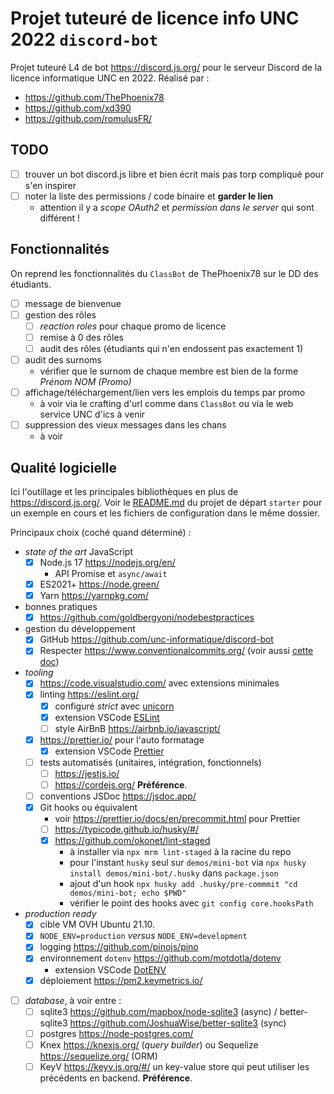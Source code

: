 # Projet tuteuré de licence info UNC 2022 `discord-bot`

Projet tuteuré L4 de bot <https://discord.js.org/> pour le serveur Discord de la licence informatique UNC en 2022. Réalisé par :

- <https://github.com/ThePhoenix78>
- <https://github.com/xd390>
- <https://github.com/romulusFR/>

## TODO

- [ ] trouver un bot discord.js libre et bien écrit mais pas torp compliqué pour s'en inspirer
- [ ] noter la liste des permissions / code binaire et **garder le lien**
  - attention il y a _scope OAuth2_ et _permission dans le server_ qui sont différent !

## Fonctionnalités

On reprend les fonctionnalités du `ClassBot` de ThePhoenix78 sur le DD des étudiants.

- [ ] message de bienvenue
- [ ] gestion des rôles
  - [ ] _reaction roles_ pour chaque promo de licence
  - [ ] remise à 0 des rôles
  - [ ] audit des rôles (étudiants qui n'en endossent pas exactement 1)
- [ ] audit des surnoms
  - vérifier que le surnom de chaque membre est bien de la forme _Prénom NOM (Promo)_
- [ ] affichage/téléchargement/lien vers les emplois du temps par promo
  - à voir via le crafting d'url comme dans `ClassBot` ou via le web service UNC d'ics à venir
- [ ] suppression des vieux messages dans les chans
  - à voir

## Qualité logicielle

Ici l'outillage et les principales bibliothèques en plus de <https://discord.js.org/>.
Voir le [README.md](demos/starter/README.md) du projet de départ `starter` pour un exemple en cours et les fichiers de configuration dans le même dossier.

Principaux choix (coché quand déterminé) :

- _state of the art_ JavaScript
  - [x] Node.js 17 <https://nodejs.org/en/>
    - API Promise et `async/await`
  - [x] ES2021+ <https://node.green/>
  - [x] Yarn <https://yarnpkg.com/>
- bonnes pratiques
  - [x] <https://github.com/goldbergyoni/nodebestpractices>
- gestion du développement
  - [x] GitHub <https://github.com/unc-informatique/discord-bot>
  - [x] Respecter <https://www.conventionalcommits.org/> (voir aussi [cette doc](https://gist.github.com/joshbuchea/6f47e86d2510bce28f8e7f42ae84c716))
- _tooling_
  - [x] <https://code.visualstudio.com/> avec extensions minimales
  - [x] linting <https://eslint.org/>
    - [x] configuré _strict_ avec [unicorn](https://github.com/sindresorhus/eslint-plugin-unicorn)
    - [x] extension VSCode [ESLint](https://marketplace.visualstudio.com/items?itemName=dbaeumer.vscode-eslint)
    - [ ] style AirBnB <https://airbnb.io/javascript/>
  - [x] <https://prettier.io/> pour l'auto formatage
    - [x] extension VSCode [Prettier](https://marketplace.visualstudio.com/items?itemName=esbenp.prettier-vscode)
  - [ ] tests automatisés (unitaires, intégration, fonctionnels)
    - [ ] <https://jestjs.io/>
    - [ ] <https://cordejs.org/> **Préférence**.
  - [ ] conventions JSDoc <https://jsdoc.app/>
  - [x] Git hooks ou équivalent
    - voir <https://prettier.io/docs/en/precommit.html> pour Prettier
    - [ ] <https://typicode.github.io/husky/#/>
    - [x] <https://github.com/okonet/lint-staged>
      - à installer via `npx mrm lint-staged` à la racine du repo
      - pour l'instant `husky` seul sur `demos/mini-bot` via `npx husky install demos/mini-bot/.husky` dans `package.json`
      - ajout d'un hook `npx husky add .husky/pre-commmit "cd demos/mini-bot; echo $PWD"`
      - vérifier le point des hooks avec `git config core.hooksPath`
- _production ready_
  - [x] cible VM OVH Ubuntu 21.10.
  - [x] `NODE_ENV=production` _versus_ `NODE_ENV=development`
  - [x] logging <https://github.com/pinojs/pino>
  - [x] environnement `dotenv` <https://github.com/motdotla/dotenv>
    - extension VSCode [DotENV](https://marketplace.visualstudio.com/items?itemName=mikestead.dotenv)
  - [x] déploiement <https://pm2.keymetrics.io/>
- [ ] _database_, à voir entre :
  - [ ] sqlite3 <https://github.com/mapbox/node-sqlite3> (async) / better-sqlite3 <https://github.com/JoshuaWise/better-sqlite3> (sync)
  - [ ] postgres <https://node-postgres.com/>
  - [ ] Knex <https://knexjs.org/> (_query builder_) ou Sequelize <https://sequelize.org/> (ORM)
  - [ ] KeyV <https://keyv.js.org/#/> un key-value store qui peut utiliser les précédents en backend. **Préférence**.
